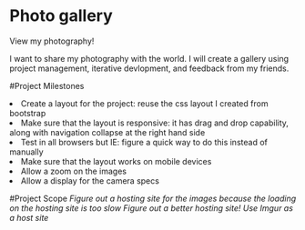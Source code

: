 # Photo gallery
View my photography! 

I want to share my photography with the world. I will create a gallery using project management, iterative devlopment,
and feedback from my friends. 

#Project Milestones 
<li> Create a layout for the project: reuse the css layout I created from bootstrap </li>
<li> Make sure that the layout is responsive: it has drag and drop capability, along with navigation collapse at the
right hand side </li>
<li> Test in all browsers but IE: figure a quick way to do this instead of manually </li>
<li> Make sure that the layout works on mobile devices </li>
<li> Allow a zoom on the images</li>
<li> Allow a display for the camera specs</li>

#Project Scope 
<i> Figure out a hosting site for the images because the loading on the hosting site is too slow</i>
<i> Figure out a better hosting site!</i>
<i> Use Imgur as a host site</i>
